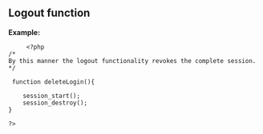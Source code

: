 
Logout function
-------

**Example:**



    	 <?php
	/*
	By this manner the logout functionality revokes the complete session.
	*/ 

	 function deleteLogin(){

		session_start();
		session_destroy();
	}

	?>


	